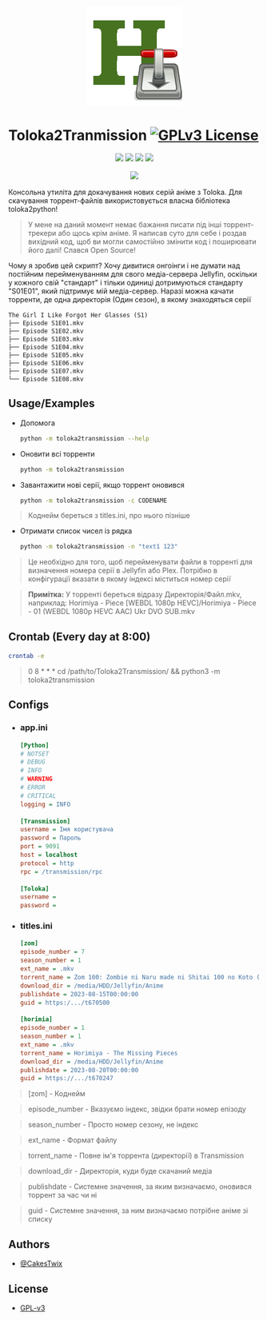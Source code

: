 <p align="center">
	<img src="assets/logo.png"/><br>
</p>

# Toloka2Tranmission [![GPLv3 License](https://img.shields.io/badge/License-GPL%20v3-yellow.svg)](https://opensource.org/licenses/)

<p align="center">
<img src="https://img.shields.io/github/languages/code-size/CakesTwix/Toloka2Tranmission?style=for-the-badge"/>
<img src="https://img.shields.io/badge/Linux-FCC624?style=for-the-badge&logo=linux&logoColor=black"/>
<img src="https://img.shields.io/badge/python-3670A0?style=for-the-badge&logo=python&logoColor=ffdd54"/>
<img src="https://img.shields.io/badge/Visual%20Studio%20Code-0078d7.svg?style=for-the-badge&logo=visual-studio-code&logoColor=white"/><br><br>
<a href="https://www.buymeacoffee.com/cakestwix"><img width="150" src="https://img.buymeacoffee.com/button-api/?text=Buy me a tea&emoji=🍵&slug=cakestwix&button_colour=FF5F5F&font_colour=ffffff&font_family=Poppins&outline_colour=000000&coffee_colour=FFDD00" /></a>
</p>

Консольна утиліта для докачування нових серій аніме з Toloka.
Для скачування торрент-файлів використовується власна бібліотека toloka2python!

> У мене на даний момент немає бажання писати під інші торрент-трекери або щось крім аніме. Я написав суто для себе і роздав вихідний код, щоб ви могли самостійно змінити код і поширювати його далі! Слався Open Source!

Чому я зробив цей скрипт? Хочу дивитися онгоінги і не думати над постійним перейменуванням для свого медіа-сервера Jellyfin, оскільки у кожного свій "стандарт" і тільки одиниці дотримуються стандарту "S01E01", який підтримує мій медіа-сервер.
Наразі можна качати торренти, де одна директорія (Один сезон), в якому знаходяться серії

```
The Girl I Like Forgot Her Glasses (S1)
├── Episode S1E01.mkv
├── Episode S1E02.mkv
├── Episode S1E03.mkv
├── Episode S1E04.mkv
├── Episode S1E05.mkv
├── Episode S1E06.mkv
├── Episode S1E07.mkv
└── Episode S1E08.mkv
```

## Usage/Examples

* Допомога
	```bash
	python -m toloka2transmission --help
	```
* Оновити всі торренти
	```bash
	python -m toloka2transmission
	```
* Завантажити нові серії, якщо торрент оновився
	```bash
	python -m toloka2transmission -с CODENAME
	```
> Коднейм береться з titles.ini, про нього пізніше
* Отримати список чисел із рядка
	```bash
	python -m toloka2transmission -n "text1 123"
	```
> Це необхідно для того, щоб перейменувати файли в торренті для визначення номера серії в Jellyfin або Plex. Потрібно в конфігурації вказати в якому індексі міститься номер серії

> **Примітка:** У торренті береться відразу Директорія/Файл.mkv, наприклад:
Horimiya - Piece [WEBDL 1080p HEVC]/Horimiya - Piece - 01 (WEBDL 1080p HEVC AAC) Ukr DVO SUB.mkv

## Crontab (Every day at 8:00)
```bash
crontab -e
```
> 0 8 * * * cd /path/to/Toloka2Transmission/ && python3 -m toloka2transmission


## Configs

* ### app.ini
	```ini
	[Python]
	# NOTSET
	# DEBUG
	# INFO
	# WARNING
	# ERROR
	# CRITICAL
	logging = INFO

	[Transmission]
	username = Імя користувача
	password = Пароль
	port = 9091
	host = localhost
	protocol = http
	rpc = /transmission/rpc
	
	[Toloka]
	username = 
	password = 
	```
* ### titles.ini
	```ini
	[zom]
	episode_number = 7
	season_number = 1
	ext_name = .mkv
	torrent_name = Zom 100: Zombie ni Naru made ni Shitai 100 no Koto (2023)
	download_dir = /media/HDD/Jellyfin/Anime
	publishdate = 2023-08-15T00:00:00
	guid = https:/.../t670500
	
	[horimia]
	episode_number = 1
	season_number = 1
	ext_name = .mkv
	torrent_name = Horimiya - The Missing Pieces
	download_dir = /media/HDD/Jellyfin/Anime
	publishdate = 2023-08-20T00:00:00
	guid = https://.../t670247
	```
	
> [zom] - Коднейм

> episode_number - Вказуємо індекс, звідки брати номер епізоду

> season_number - Просто номер сезону, не індекс

> ext_name - Формат файлу

> torrent_name - Повне ім'я торрента (директорії) в Transmission

> download_dir - Директорія, куди буде скачаний медіа

> publishdate - Системне значення, за яким визначаємо, оновився торрент за час чи ні

> guid - Системне значення, за ним визначаємо потрібне аніме зі списку
	
## Authors

- [@CakesTwix](https://www.github.com/CakesTwix)

## License

- [GPL-v3](https://choosealicense.com/licenses/gpl-3.0/)

